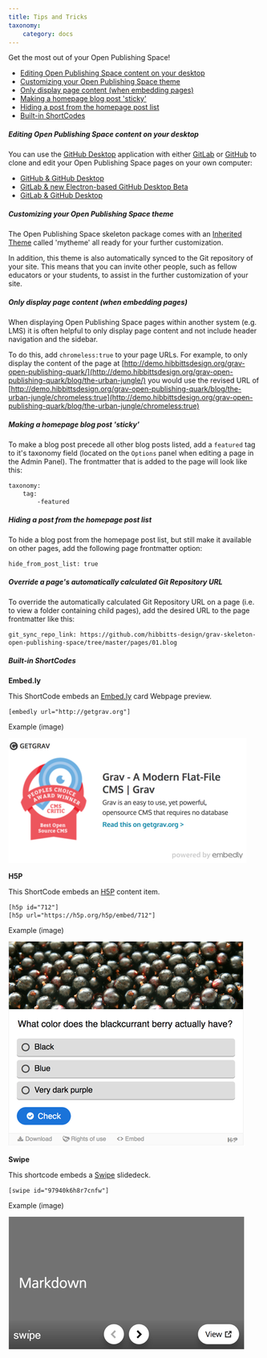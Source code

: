 ```yaml
---
title: Tips and Tricks
taxonomy:
    category: docs
---
```


Get the most out of your Open Publishing Space!

* [Editing Open Publishing Space content on your desktop](#editing-open-publishing-space-content-on-your-desktop)
* [Customizing your Open Publishing Space theme](#customizing-your-open-publishing-space-theme)
* [Only display page content (when embedding pages)](#only-display-page-content-when-embedding-pages)  
* [Making a homepage blog post 'sticky'](#making-a-homepage-blog-post-sticky)
* [Hiding a post from the homepage post list](#hiding-a-post-from-the-homepage-post-list)
* [Built-in ShortCodes](#built-in-shortcodes)

##### Editing Open Publishing Space content on your desktop

You can use the [GitHub Desktop](https://desktop.github.com/) application with either [GitLab](https://about.gitlab.com/) or [GitHub](https://github.com/) to clone and edit your Open Publishing Space pages on your own computer:

* [GitHub & GitHub Desktop](/github-githubdesktop)
* [GitLab & new Electron-based GitHub Desktop Beta](/gitlab-githubdesktop-beta)
* [GitLab & GitHub Desktop](/gitlab-githubdesktop)

##### Customizing your Open Publishing Space theme

The Open Publishing Space skeleton package comes with an [Inherited Theme](https://learn.getgrav.org/themes/customization#theme-inheritance) called 'mytheme' all ready for your further customization.

In addition, this theme is also automatically synced to the Git repository of your site. This means that you can invite other people, such as fellow educators or your students, to assist in the further customization of your site.

##### Only display page content (when embedding pages)

When displaying Open Publishing Space pages within another system (e.g. LMS) it is often helpful to only display page content and not include header navigation and the sidebar.

To do this, add `chromeless:true` to your page URLs. For example, to only display the content of the page at [http://demo.hibbittsdesign.org/grav-open-publishing-quark/](http://demo.hibbittsdesign.org/grav-open-publishing-quark/blog/the-urban-jungle/) you would use the revised URL of [http://demo.hibbittsdesign.org/grav-open-publishing-quark/blog/the-urban-jungle/chromeless:true](http://demo.hibbittsdesign.org/grav-open-publishing-quark/blog/the-urban-jungle/chromeless:true)

##### Making a homepage blog post 'sticky'

To make a blog post precede all other blog posts listed, add a `featured` tag to it's taxonomy field (located on the `Options` panel when editing a page in the Admin Panel). The frontmatter that is added to the page will look like this:

```
taxonomy:
    tag:
        -featured
```

##### Hiding a post from the homepage post list

To hide a blog post from the homepage post list, but still make it available on other pages, add the following page frontmatter option:

```
hide_from_post_list: true
```

##### Override a page's automatically calculated Git Repository URL

To override the automatically calculated Git Repository URL on a page (i.e. to view a folder containing child pages), add the desired URL to the page frontmatter like this:

```
git_sync_repo_link: https://github.com/hibbitts-design/grav-skeleton-open-publishing-space/tree/master/pages/01.blog
```

##### Built-in ShortCodes

**Embed.ly**

This ShortCode embeds an [Embed.ly](http://embed.ly/) card Webpage preview.

```
[embedly url="http://getgrav.org"]
```

Example (image)

![](embedly.png)

**H5P**

This ShortCode embeds an [H5P](https://h5p.org) content item.

```
[h5p id="712"]
[h5p url="https://h5p.org/h5p/embed/712"]
```

Example (image)

![](h5p.png)

**Swipe**

This shortcode embeds a [Swipe](https://www.swipe.to) slidedeck.

```
[swipe id="97940k6h8r7cnfw"]
```

Example (image)

![](swipe.png)
